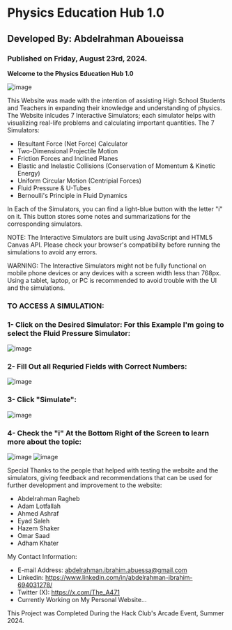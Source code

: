 # Physics Education Hub 1.0
## Developed By: Abdelrahman Aboueissa
### Published on Friday, August 23rd, 2024.
**Welcome to the Physics Education Hub 1.0**

![image](https://github.com/user-attachments/assets/28a10ec4-3025-4e3f-ab86-40daae95b7cc)

This Website was made with the intention of assisting High School Students and Teachers in expanding their knowledge and understanding of physics.
The Website inlcudes 7 Interactive Simulators; each simulator helps with visualizing real-life problems and calculating important quantities.
The 7 Simulators:
- Resultant Force (Net Force) Calculator
- Two-Dimensional Projectile Motion
- Friction Forces and Inclined Planes
- Elastic and Inelastic Collisions (Conservation of Momentum & Kinetic Energy)
- Uniform Circular Motion (Centripial Forces)
- Fluid Pressure & U-Tubes
- Bernoulli's Principle in Fluid Dynamics

In Each of the Simulators, you can find a light-blue button with the letter "i" on it. This button stores some notes and summarizations for the corresponding simulators.

NOTE: The Interactive Simulators are built using JavaScript and HTML5 Canvas API.
Please check your browser's compatibility before running the simulations to avoid any errors.

WARNING: The Interactive Simulators might not be fully functional on mobile phone devices or any devices with a screen width less than 768px.
Using a tablet, laptop, or PC is recommended to avoid trouble with the UI and the simulations.

### TO ACCESS A SIMULATION:
### 1- Click on the Desired Simulator: For this Example I'm going to select the Fluid Pressure Simulator:
![image](https://github.com/user-attachments/assets/9eb2b81f-112a-4c89-887b-ac76bf7d5420)

### 2- Fill Out all Requried Fields with Correct Numbers:
![image](https://github.com/user-attachments/assets/52080376-19f5-435c-8b4b-97a20f37458a)

### 3- Click "Simulate":
![image](https://github.com/user-attachments/assets/4ba82ff5-c9a7-49e3-9b6c-d8e05205ba48)

### 4- Check the "i" At the Bottom Right of the Screen to learn more about the topic:
![image](https://github.com/user-attachments/assets/31636cb2-9b15-42c8-8086-c516a16c791d)
![image](https://github.com/user-attachments/assets/376410a6-37db-4ea8-be4c-201dd5c1d62b)


Special Thanks to the people that helped with testing the website and the simulators,
giving feedback and recommendations that can be used for further development and improvement to the website:
- Abdelrahman Ragheb
- Adam Lotfallah
- Ahmed Ashraf
- Eyad Saleh
- Hazem Shaker
- Omar Saad
- Adham Khater

My Contact Information:
- E-mail Address: abdelrahman.ibrahim.abuessa@gmail.com
- Linkedin: https://www.linkedin.com/in/abdelrahman-ibrahim-694031278/
- Twitter (X): https://x.com/The_A471
- Currently Working on My Personal Website...

This Project was Completed During the Hack Club's Arcade Event, Summer 2024.

